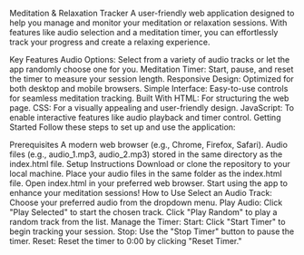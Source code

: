 Meditation & Relaxation Tracker
A user-friendly web application designed to help you manage and monitor your meditation or relaxation sessions. With features like audio selection and a meditation timer, you can effortlessly track your progress and create a relaxing experience.

Key Features
Audio Options: Select from a variety of audio tracks or let the app randomly choose one for you.
Meditation Timer: Start, pause, and reset the timer to measure your session length.
Responsive Design: Optimized for both desktop and mobile browsers.
Simple Interface: Easy-to-use controls for seamless meditation tracking.
Built With
HTML: For structuring the web page.
CSS: For a visually appealing and user-friendly design.
JavaScript: To enable interactive features like audio playback and timer control.
Getting Started
Follow these steps to set up and use the application:

Prerequisites
A modern web browser (e.g., Chrome, Firefox, Safari).
Audio files (e.g., audio_1.mp3, audio_2.mp3) stored in the same directory as the index.html file.
Setup Instructions
Download or clone the repository to your local machine.
Place your audio files in the same folder as the index.html file.
Open index.html in your preferred web browser.
Start using the app to enhance your meditation sessions!
How to Use
Select an Audio Track: Choose your preferred audio from the dropdown menu.
Play Audio:
Click "Play Selected" to start the chosen track.
Click "Play Random" to play a random track from the list.
Manage the Timer:
Start: Click "Start Timer" to begin tracking your session.
Stop: Use the "Stop Timer" button to pause the timer.
Reset: Reset the timer to 0:00 by clicking "Reset Timer."
